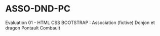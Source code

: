 # ASSO-DND-PC
Evaluation 01 - HTML CSS BOOTSTRAP : Association (fictive) Donjon et dragon Pontault Combault

